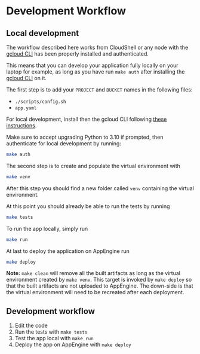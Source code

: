 # Development Workflow 

## Local development

The workflow described here works from CloudShell or any node with the [gcloud CLI](https://cloud.google.com/sdk/docs/install) has been properly installed and authenticated. 

This means that you can develop your application fully locally on your laptop for example, as long as you have run `make auth` after installing the [gcloud CLI](https://cloud.google.com/sdk/docs/install) on it. 

The first step is to add your `PROJECT` and `BUCKET` names in the following files:
* `./scripts/config.sh`
* `app.yaml`

For local development, install then the gcloud CLI following [these instructions](https://cloud.google.com/sdk/docs/install).

Make sure to accept upgrading Python to 3.10 if prompted, then authenticate for local development by running:

```bash
make auth
```

The second step is to create and populate the virtual environment with

```bash
make venv
```
After this step you should find a new folder called `venv` containing the virtual environment. 

At this point you should already be able to run the tests by running
```bash
make tests
```

To run the app locally, simply run 
```bash
make run
```

At last to deploy the application on AppEngine run
```bash
make deploy
```

**Note:** `make clean` will remove all the built artifacts as long as the virtual environment created by `make venv`. This target is invoked by `make deploy` so that the built artifacts are not uploaded to AppEngine. The down-side is that the virtual environment will need to be recreated after each deployment.

## Development workflow

1. Edit the code
1. Run the tests with `make tests`
1. Test the app local with `make run`
1. Deploy the app on AppEngine with `make deploy`

